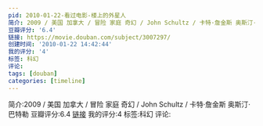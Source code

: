 ```yaml
---
pid: 2010-01-22-看过电影-楼上的外星人
简介: 2009 / 美国 加拿大 / 冒险 家庭 奇幻 / John Schultz / 卡特·詹金斯 奥斯汀·巴特勒
豆瓣评分: '6.4'
链接: https://movie.douban.com/subject/3007297/
创建时间: '2010-01-22 14:42:44'
我的评分: '4'
标签: 科幻
评论:
tags: [douban]
categories: [timeline]
---
```

简介:2009 / 美国 加拿大 / 冒险 家庭 奇幻 / John Schultz / 卡特·詹金斯 奥斯汀·巴特勒
豆瓣评分:6.4
[链接](https://movie.douban.com/subject/3007297/)
我的评分:4
标签:科幻
评论:
